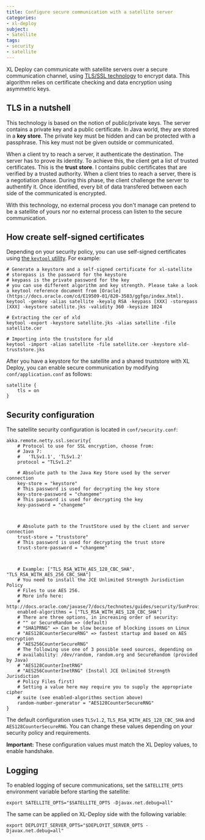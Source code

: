 ```yaml
---
title: Configure secure communication with a satellite server
categories:
- xl-deploy
subject:
- Satellite
tags:
- security
- satellite
---
```


XL Deploy can communicate with satellite servers over a secure communication channel, using [TLS/SSL technology](http://en.wikipedia.org/wiki/Transport_Layer_Security) to encrypt data. This algorithm relies on certificate checking and data encryption using asymmetric keys.

## TLS in a nutshell

This technology is based on the notion of public/private keys. The server contains a private key and a public certificate. In Java world, they are stored in a **key store**. The private key must be hidden and can be protected with a passphrase. This key must not be given outside or communicated. 

When a client try to reach a server, it authenticate the destination. The server has to prove its identity. To achieve this, the client get a list of trusted certificates. This is the **trust store**. I contains public certificates that are verified by a trusted authority. When a client tries to reach a server, there is a negotiation phase. During this phase, the client challenge the server to authentify it. Once identified, every bit of data transfered between each side of the communicated is encrypted.

With this technology, no external process you don't manage can pretend to be a satellite of yours nor no external process can listen to the secure communication.

## How create self-signed certificates   
Depending on your security policy, you can use self-signed certificates using [the `keytool` utility](http://docs.oracle.com/javase/7/docs/technotes/tools/windows/keytool.html). For example:
   
    # Generate a keystore and a self-signed certificate for xl-satellite
    # storepass is the password for the keystore
    # keypass is the private password for the key
    # you can use different algorithm and key strength. Please take a look a keytool reference document from [Oracle](https://docs.oracle.com/cd/E19509-01/820-3503/ggfgo/index.html).
    keytool -genkey -alias satellite -keyalg RSA -keypass [XXX] -storepass [XXX] -keystore satellite.jks -validity 360 -keysize 1024
   
    # Extracting the cer of xld
    keytool -export -keystore satellite.jks -alias satellite -file satellite.cer
    
    # Importing into the truststore for xld
    keytool -import -alias satellite -file satellite.cer -keystore xld-truststore.jks

After you have a keystore for the satellite and a shared truststore with XL Deploy, you can enable secure communication by modifying `conf/application.conf` as follows:
 
    satellite {
        tls = on
    }

## Security configuration

The satellite security configuration is located in `conf/security.conf`:
    
    akka.remote.netty.ssl.security{
        # Protocol to use for SSL encryption, choose from:
        # Java 7:
        #   'TLSv1.1', 'TLSv1.2'
        protocol = "TLSv1.2"
        
        # Absolute path to the Java Key Store used by the server connection
        key-store = "keystore"
        # This password is used for decrypting the key store
        key-store-password = "changeme"
        # This password is used for decrypting the key
        key-password = "changeme"
        
        
        
        # Absolute path to the TrustStore used by the client and server connection
        trust-store = "truststore"
        # This password is used for decrypting the trust store
        trust-store-password = "changeme"
        
        
        
        # Example: ["TLS_RSA_WITH_AES_128_CBC_SHA", "TLS_RSA_WITH_AES_256_CBC_SHA"]
        # You need to install the JCE Unlimited Strength Jurisdiction Policy
        # Files to use AES 256.
        # More info here:
        # http://docs.oracle.com/javase/7/docs/technotes/guides/security/SunProviders.html#SunJCEP
        enabled-algorithms = ["TLS_RSA_WITH_AES_128_CBC_SHA"]
        # There are three options, in increasing order of security:
        # "" or SecureRandom => (default)
        # "SHA1PRNG" => Can be slow because of blocking issues on Linux
        # "AES128CounterSecureRNG" => fastest startup and based on AES encryption
        # "AES256CounterSecureRNG"
        # The following use one of 3 possible seed sources, depending on
        # availability: /dev/random, random.org and SecureRandom (provided by Java)
        # "AES128CounterInetRNG"
        # "AES256CounterInetRNG" (Install JCE Unlimited Strength Jurisdiction
        # Policy Files first)
        # Setting a value here may require you to supply the appropriate cipher
        # suite (see enabled-algorithms section above)
        random-number-generator = "AES128CounterSecureRNG"
    }

The default configuration uses `TLSv1.2`, `TLS_RSA_WITH_AES_128_CBC_SHA` and `AES128CounterSecureRNG`. You can change these values depending on your security policy and requirements.

**Important:** These configuration values must match the XL Deploy values, to enable handshake.

## Logging

To enabled logging of secure communications, set the `SATELLITE_OPTS` environment variable before starting the satellite:

    export SATELLITE_OPTS="$SATELLITE_OPTS -Djavax.net.debug=all"

The same can be applied on XL-Deploy side with the following variable:

    export DEPLOYIT_SERVER_OPTS="$DEPLOYIT_SERVER_OPTS -Djavax.net.debug=all"

